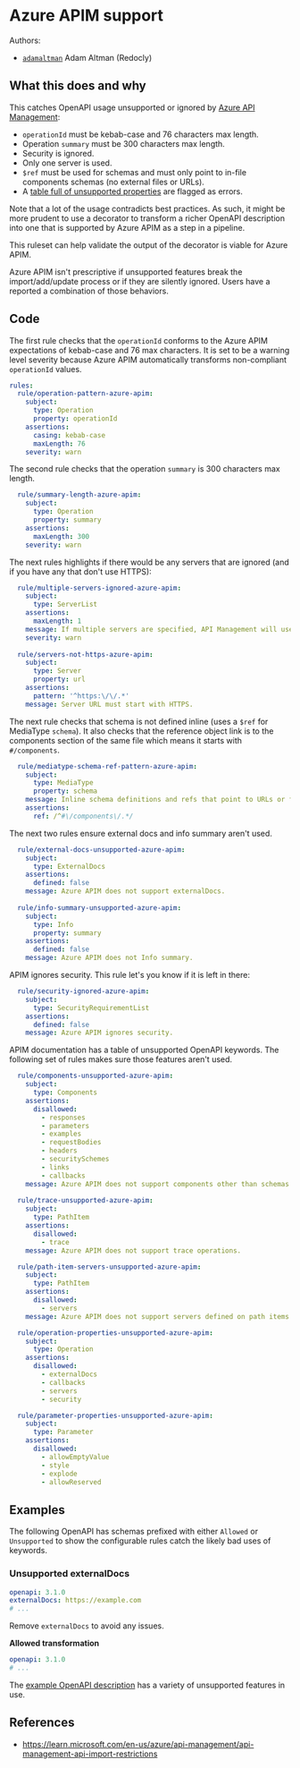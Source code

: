 # Azure APIM support

Authors:
- [`adamaltman`](https://github.com/adamaltman) Adam Altman (Redocly)
 
## What this does and why

This catches OpenAPI usage unsupported or ignored by [Azure API Management](https://learn.microsoft.com/en-us/azure/api-management/api-management-api-import-restrictions):
- `operationId` must be kebab-case and 76 characters max length.
- Operation `summary` must be 300 characters max length.
- Security is ignored.
- Only one server is used.
- `$ref` must be used for schemas and must only point to in-file components schemas (no external files or URLs).
- A [table full of unsupported properties](https://learn.microsoft.com/en-us/azure/api-management/api-management-api-import-restrictions#unsupported) are flagged as errors.

Note that a lot of the usage contradicts best practices. As such, it might be more prudent to use a decorator to transform a richer OpenAPI description into one that is supported by Azure APIM as a step in a pipeline.

This ruleset can help validate the output of the decorator is viable for Azure APIM.

Azure APIM isn't prescriptive if unsupported features break the import/add/update process or if they are silently ignored.
Users have a reported a combination of those behaviors.

## Code

The first rule checks that the `operationId` conforms to the Azure APIM expectations of kebab-case and 76 max characters.
It is set to be a warning level severity because Azure APIM automatically transforms non-compliant `operationId` values.

```yaml
rules:
  rule/operation-pattern-azure-apim:
    subject: 
      type: Operation
      property: operationId
    assertions: 
      casing: kebab-case
      maxLength: 76
    severity: warn
```

The second rule checks that the operation `summary` is 300 characters max length.
```yaml
  rule/summary-length-azure-apim:
    subject: 
      type: Operation
      property: summary
    assertions: 
      maxLength: 300
    severity: warn
```

The next rules highlights if there would be any servers that are ignored (and if you have any that don't use HTTPS):

```yaml
  rule/multiple-servers-ignored-azure-apim:
    subject: 
      type: ServerList
    assertions: 
      maxLength: 1
    message: If multiple servers are specified, API Management will use the first HTTPS URL it finds.
    severity: warn
  
  rule/servers-not-https-azure-apim:
    subject: 
      type: Server
      property: url
    assertions: 
      pattern: '^https:\/\/.*'
    message: Server URL must start with HTTPS.
```

The next rule checks that schema is not defined inline (uses a `$ref` for MediaType `schema`).
It also checks that the reference object link is to the components section of the same file which means it starts with `#/components`. 

```yaml
  rule/mediatype-schema-ref-pattern-azure-apim:
    subject: 
      type: MediaType
      property: schema
    message: Inline schema definitions and refs that point to URLs or files aren't supported.
    assertions:     
      ref: /^#\/components\/.*/
```

The next two rules ensure external docs and info summary aren't used.

```yaml
  rule/external-docs-unsupported-azure-apim:
    subject: 
      type: ExternalDocs
    assertions: 
      defined: false
    message: Azure APIM does not support externalDocs.
  
  rule/info-summary-unsupported-azure-apim:
    subject: 
      type: Info
      property: summary
    assertions: 
      defined: false
    message: Azure APIM does not Info summary.
```

APIM ignores security. This rule let's you know if it is left in there:

```yaml
  rule/security-ignored-azure-apim:
    subject: 
      type: SecurityRequirementList
    assertions: 
      defined: false
    message: Azure APIM ignores security.
```

APIM documentation has a table of unsupported OpenAPI keywords. The following set of rules makes sure those features aren't used.

```yaml
  rule/components-unsupported-azure-apim:
    subject: 
      type: Components
    assertions: 
      disallowed: 
        - responses
        - parameters
        - examples
        - requestBodies
        - headers
        - securitySchemes
        - links
        - callbacks
    message: Azure APIM does not support components other than schemas.
      
  rule/trace-unsupported-azure-apim:
    subject: 
      type: PathItem
    assertions: 
      disallowed: 
        - trace
    message: Azure APIM does not support trace operations.

  rule/path-item-servers-unsupported-azure-apim:
    subject: 
      type: PathItem
    assertions: 
      disallowed: 
        - servers
    message: Azure APIM does not support servers defined on path items.

  rule/operation-properties-unsupported-azure-apim:
    subject: 
      type: Operation
    assertions: 
      disallowed: 
        - externalDocs
        - callbacks
        - servers
        - security

  rule/parameter-properties-unsupported-azure-apim:
    subject: 
      type: Parameter
    assertions: 
      disallowed: 
        - allowEmptyValue
        - style
        - explode
        - allowReserved
```

## Examples

The following OpenAPI has schemas prefixed with either `Allowed` or `Unsupported` to show the configurable rules catch the likely bad uses of keywords.

### Unsupported externalDocs

```yaml
openapi: 3.1.0
externalDocs: https://example.com
# ...
```

Remove `externalDocs` to avoid any issues.

**Allowed transformation**
```yaml
openapi: 3.1.0
# ...
```

The [example OpenAPI description](./openapi.yaml) has a variety of unsupported features in use.

## References

- https://learn.microsoft.com/en-us/azure/api-management/api-management-api-import-restrictions
